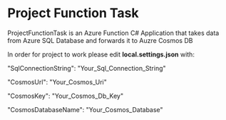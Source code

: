 # Project Function Task

ProjectFunctionTask is an Azure Function C# Application that takes data from Azure SQL Database and forwards it to Auzre Cosmos DB

In order for project to work please edit **local.settings.json** with:

"SqlConnectionString": "Your_Sql_Connection_String"

"CosmosUrl": "Your_Cosmos_Uri"

"CosmosKey": "Your_Cosmos_Db_Key"

"CosmosDatabaseName": "Your_Cosmos_Database"

